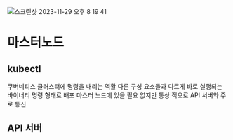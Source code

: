 
![스크린샷 2023-11-29 오후 8 19 41](https://github.com/kibongcoders/Study/assets/54662349/b778da79-fde0-4045-9bdf-f36b5aca0259)

# 마스터노드

## kubectl

쿠버네티스 클러스터에 명령을 내리는 역활
다른 구성 요소들과 다르게 바로 실행되는 바이너리 명령 형태로 배포
마스터 노드에 있을 필요 없지만 통상 적으로 API 서버와 주로 통신

## API 서버

